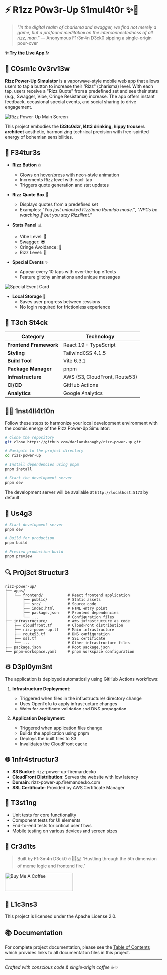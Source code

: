 # ⚡ R1zz P0w3r-Up S1mul4t0r ✨🌈

> *"In the digital realm of charisma and swagger, we find not merely a game, but a profound meditation on the interconnectedness of all rizz, man."* — Anonymous F1r3m4n D3ck0 sipping a single-origin pour-over

**[✨ Try the Live App ✨](https://rizz-power-up.firemandecko.com/)**

## 🧠 C0sm1c 0v3rv13w

**Rizz Power-Up Simulator** is a vaporwave-style mobile web app that allows users to tap a button to increase their "Rizz" (charisma) level. With each tap, users receive a "Rizz Quote" from a predefined set and see their stats (e.g., Swagger, Vibe, Cringe Resistance) increase. The app offers instant feedback, occasional special events, and social sharing to drive engagement.

![Rizz Power-Up Main Screen](./apps/frontend/public/memes/good/sigma-mode-initiated-01jtw2gb9ses3t1sfn1yw6gnst.png)

This project embodies the **l33tc0dzr, l4tt3 drinking, hippy trousers architect** aesthetic, harmonizing technical precision with free-spirited energy of bohemian sensibilities.

## 🌱 F34tur3s

- **Rizz Button** 🔥
  - Glows on hover/press with neon-style animation
  - Increments Rizz level with each tap
  - Triggers quote generation and stat updates

- **Rizz Quote Box** 💬
  - Displays quotes from a predefined set
  - Examples: *"You just unlocked Rizztiano Ronaldo mode."*, *"NPCs be watching 👀 but you stay Rizzilient."*

- **Stats Panel** 📊
  - Vibe Level: 🌊
  - Swagger: 😎
  - Cringe Avoidance: 🧠
  - Rizz Level: 🚀

- **Special Events** ✨
  - Appear every 10 taps with over-the-top effects
  - Feature glitchy animations and unique messages

![Special Event Card](./apps/frontend/public/memes/good/renaissance-elegance-with-cherubs-01jtw0pz06ea5rz1gt42dsq80z.png)

- **Local Storage** 💾
  - Saves user progress between sessions
  - No login required for frictionless experience

## 🔮 T3ch St4ck

| Category | Technology |
|----------|------------|
| **Frontend Framework** | React 19 + TypeScript |
| **Styling** | TailwindCSS 4.1.5 |
| **Build Tool** | Vite 6.3.1 |
| **Package Manager** | pnpm |
| **Infrastructure** | AWS (S3, CloudFront, Route53) |
| **CI/CD** | GitHub Actions |
| **Analytics** | Google Analytics |

## 🧘‍♂️ 1nst4ll4t10n

Follow these steps to harmonize your local development environment with the cosmic energy of the Rizz Power-Up Simulator:

```bash
# Clone the repository
git clone https://github.com/declanshanaghy/rizz-power-up.git

# Navigate to the project directory
cd rizz-power-up

# Install dependencies using pnpm
pnpm install

# Start the development server
pnpm dev
```

The development server will be available at `http://localhost:5173` by default.

## 🌈 Us4g3

```bash
# Start development server
pnpm dev

# Build for production
pnpm build

# Preview production build
pnpm preview
```

## 🔍 Pr0j3ct Structur3

```
rizz-power-up/
├── apps/
│   └── frontend/           # React frontend application
│       ├── public/         # Static assets
│       ├── src/            # Source code
│       ├── index.html      # HTML entry point
│       ├── package.json    # Frontend dependencies
│       └── ...             # Configuration files
├── infrastructure/         # AWS infrastructure as code
│   ├── cloudfront.tf       # CloudFront distribution
│   ├── rizz-power-up.tf    # Main infrastructure
│   ├── route53.tf          # DNS configuration
│   ├── ssl.tf              # SSL certificate
│   └── ...                 # Other infrastructure files
├── package.json            # Root package.json
└── pnpm-workspace.yaml     # pnpm workspace configuration
```

## ⚙️ D3pl0ym3nt

The application is deployed automatically using GitHub Actions workflows:

1. **Infrastructure Deployment**:
   - Triggered when files in the infrastructure/ directory change
   - Uses OpenTofu to apply infrastructure changes
   - Waits for certificate validation and DNS propagation

2. **Application Deployment**:
   - Triggered when application files change
   - Builds the application using pnpm
   - Deploys the built files to S3
   - Invalidates the CloudFront cache

## 🌐 1nfr4structur3

- **S3 Bucket**: rizz-power-up-firemandecko
- **CloudFront Distribution**: Serves the website with low latency
- **Domain**: rizz-power-up.firemandecko.com
- **SSL Certificate**: Provided by AWS Certificate Manager

## 🧪 T3st1ng

- Unit tests for core functionality
- Component tests for UI elements
- End-to-end tests for critical user flows
- Mobile testing on various devices and screen sizes

## 👤 Cr3d1ts

> Built by F1r3m4n D3ck0 🔥🧘‍♂️💻
> "Hustling through the 5th dimension of meme logic and frontend fire."

<a href="https://www.buymeacoffee.com/firemandecko" target="_blank">
  <img src="https://cdn.buymeacoffee.com/buttons/v2/default-yellow.png" alt="Buy Me A Coffee" style="height: 60px !important;width: 217px !important;" >
</a>

## 📜 L1c3ns3

This project is licensed under the Apache License 2.0.

## 📚 Documentation

For complete project documentation, please see the [Table of Contents](./TOC.md) which provides links to all documentation files in this project.

---

*Crafted with conscious code & single-origin coffee* ☕✨